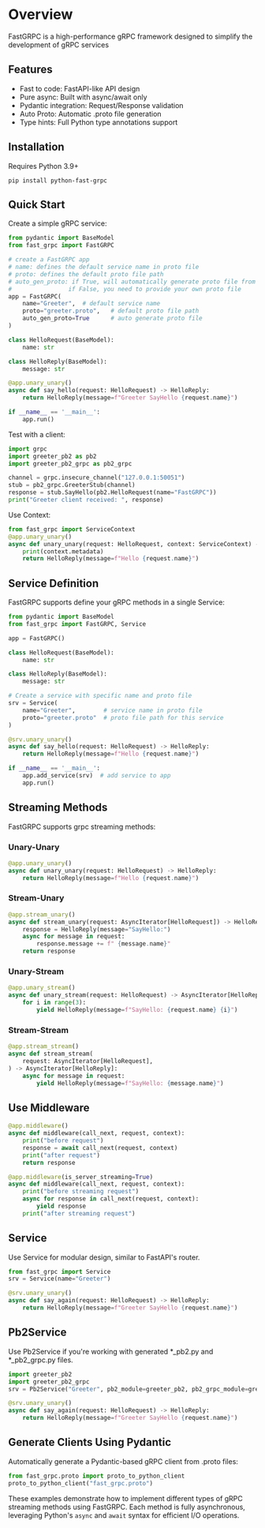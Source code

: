 # Overview
FastGRPC is a high-performance gRPC framework designed to simplify the development of gRPC services

## Features
- Fast to code: FastAPI-like API design
- Pure async: Built with async/await only
- Pydantic integration: Request/Response validation
- Auto Proto: Automatic .proto file generation
- Type hints: Full Python type annotations support

## Installation
Requires Python 3.9+
```shell
pip install python-fast-grpc
```

## Quick Start
Create a simple gRPC service:

```python
from pydantic import BaseModel
from fast_grpc import FastGRPC

# create a FastGRPC app
# name: defines the default service name in proto file
# proto: defines the default proto file path
# auto_gen_proto: if True, will automatically generate proto file from your code
#                if False, you need to provide your own proto file
app = FastGRPC(
    name="Greeter",  # default service name
    proto="greeter.proto",   # default proto file path
    auto_gen_proto=True      # auto generate proto file
)

class HelloRequest(BaseModel):
    name: str

class HelloReply(BaseModel):
    message: str

@app.unary_unary()
async def say_hello(request: HelloRequest) -> HelloReply:
    return HelloReply(message=f"Greeter SayHello {request.name}")

if __name__ == '__main__':
    app.run()
```

Test with a client:
```python
import grpc
import greeter_pb2 as pb2
import greeter_pb2_grpc as pb2_grpc

channel = grpc.insecure_channel("127.0.0.1:50051")
stub = pb2_grpc.GreeterStub(channel)
response = stub.SayHello(pb2.HelloRequest(name="FastGRPC"))
print("Greeter client received: ", response)
```
Use Context:
```python
from fast_grpc import ServiceContext
@app.unary_unary()
async def unary_unary(request: HelloRequest, context: ServiceContext) -> HelloReply:
    print(context.metadata)
    return HelloReply(message=f"Hello {request.name}")
```

## Service Definition
FastGRPC supports define your gRPC methods in a single Service:

```python
from pydantic import BaseModel
from fast_grpc import FastGRPC, Service

app = FastGRPC()

class HelloRequest(BaseModel):
    name: str

class HelloReply(BaseModel):
    message: str

# Create a service with specific name and proto file
srv = Service(
    name="Greeter",        # service name in proto file
    proto="greeter.proto"  # proto file path for this service
)

@srv.unary_unary()
async def say_hello(request: HelloRequest) -> HelloReply:
    return HelloReply(message=f"Hello {request.name}")

if __name__ == '__main__':
    app.add_service(srv)  # add service to app
    app.run()
```

## Streaming Methods
FastGRPC supports grpc streaming methods:

### Unary-Unary
```python
@app.unary_unary()
async def unary_unary(request: HelloRequest) -> HelloReply:
    return HelloReply(message=f"Hello {request.name}")
```

### Stream-Unary
```python
@app.stream_unary()
async def stream_unary(request: AsyncIterator[HelloRequest]) -> HelloReply:
    response = HelloReply(message="SayHello:")
    async for message in request:
        response.message += f" {message.name}"
    return response
```

### Unary-Stream
```python
@app.unary_stream()
async def unary_stream(request: HelloRequest) -> AsyncIterator[HelloReply]:
    for i in range(3):
        yield HelloReply(message=f"SayHello: {request.name} {i}")
```

### Stream-Stream
```python
@app.stream_stream()
async def stream_stream(
    request: AsyncIterator[HelloRequest],
) -> AsyncIterator[HelloReply]:
    async for message in request:
        yield HelloReply(message=f"SayHello: {message.name}")
```
## Use Middleware
```python
@app.middleware()
async def middleware(call_next, request, context):
    print("before request")
    response = await call_next(request, context)
    print("after request")
    return response

@app.middleware(is_server_streaming=True)
async def middleware(call_next, request, context):
    print("before streaming request")
    async for response in call_next(request, context):
        yield response
    print("after streaming request")
```
## Service
Use Service for modular design, similar to FastAPI's router.
```python
from fast_grpc import Service
srv = Service(name="Greeter")

@srv.unary_unary()
async def say_again(request: HelloRequest) -> HelloReply:
    return HelloReply(message=f"Greeter SayHello {request.name}")
```
## Pb2Service
Use Pb2Service if you're working with generated *_pb2.py and *_pb2_grpc.py files.
```python
import greeter_pb2
import greeter_pb2_grpc
srv = Pb2Service("Greeter", pb2_module=greeter_pb2, pb2_grpc_module=greeter_pb2_grpc)

@srv.unary_unary()
async def say_again(request: HelloRequest) -> HelloReply:
    return HelloReply(message=f"Greeter SayHello {request.name}")
```
## Generate Clients Using Pydantic
Automatically generate a Pydantic-based gRPC client from .proto files:
```python
from fast_grpc.proto import proto_to_python_client
proto_to_python_client("fast_grpc.proto")
```

These examples demonstrate how to implement different types of gRPC streaming methods using FastGRPC. Each method is fully asynchronous, leveraging Python's `async` and `await` syntax for efficient I/O operations.
